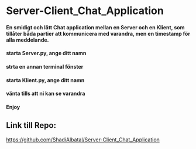 # Server-Client_Chat_Application
#### En smidigt och lätt Chat application mellan en Server och en Klient, som tillåter båda partier att kommunicera med varandra, men en timestamp för alla meddelande.
#### starta Server.py, ange ditt namn
#### strta en annan terminal fönster
#### starta Klient.py, ange ditt namn
#### vänta tills att ni kan se varandra
#### Enjoy

## Link till Repo:
https://github.com/ShadiAlbatal/Server-Client_Chat_Application
